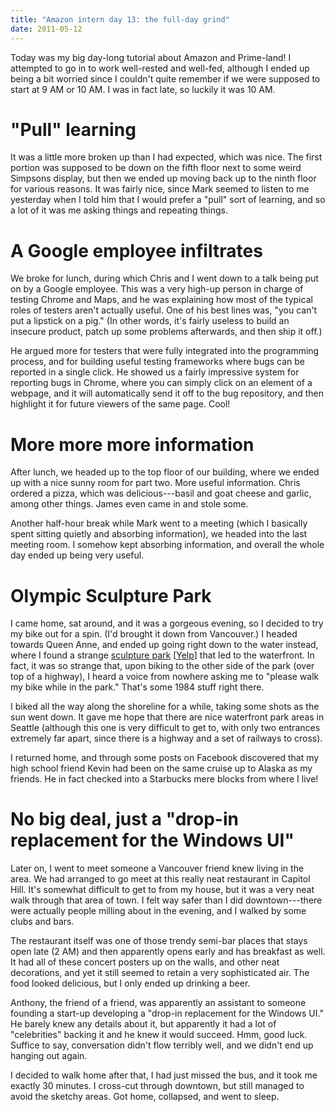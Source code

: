 ```yaml
---
title: "Amazon intern day 13: the full-day grind"
date: 2011-05-12
---
```


Today was my big day-long tutorial about Amazon and Prime-land!  I attempted to go in to work well-rested and well-fed, although I ended up being a bit worried since I couldn't quite remember if we were supposed to start at 9 AM or 10 AM.  I was in fact late, so luckily it was 10 AM.

# "Pull" learning

It was a little more broken up than I had expected, which was nice.  The first portion was supposed to be down on the fifth floor next to some weird Simpsons display, but then we ended up moving back up to the ninth floor for various reasons.  It was fairly nice, since Mark seemed to listen to me yesterday when I told him that I would prefer a "pull" sort of learning, and so a lot of it was me asking things and repeating things.

# A Google employee infiltrates

We broke for lunch, during which Chris and I went down to a talk being put on by a Google employee.  This was a very high-up person in charge of testing Chrome and Maps, and he was explaining how most of the typical roles of testers aren't actually useful.  One of his best lines was, "you can't put a lipstick on a pig."  (In other words, it's fairly useless to build an insecure product, patch up some problems afterwards, and then ship it off.)

He argued more for testers that were fully integrated into the programming process, and for building useful testing frameworks where bugs can be reported in a single click.  He showed us a fairly impressive system for reporting bugs in Chrome, where you can simply click on an element of a webpage, and it will automatically send it off to the bug repository, and then highlight it for future viewers of the same page.  Cool!

# More more more information

After lunch, we headed up to the top floor of our building, where we ended up with a nice sunny room for part two.  More useful information.  Chris ordered a pizza, which was delicious---basil and goat cheese and garlic, among other things.  James even came in and stole some.

Another half-hour break while Mark went to a meeting (which I basically spent sitting quietly and absorbing information), we headed into the last meeting room.  I somehow kept absorbing information, and overall the whole day ended up being very useful.

# Olympic Sculpture Park

I came home, sat around, and it was a gorgeous evening, so I decided to try my bike out for a spin.  (I'd brought it down from Vancouver.)  I headed towards Queen Anne, and ended up going right down to the water instead, where I found a strange [sculpture park](http://www.seattleartmuseum.org/visit/osp/) [[Yelp](http://www.yelp.ca/biz/olympic-sculpture-park-seattle)] that led to the waterfront.  In fact, it was so strange that, upon biking to the other side of the park (over top of a highway), I heard a voice from nowhere asking me to "please walk my bike while in the park."  That's some 1984 stuff right there.

I biked all the way along the shoreline for a while, taking some shots as the sun went down.  It gave me hope that there are nice waterfront park areas in Seattle (although this one is very difficult to get to, with only two entrances extremely far apart, since there is a highway and a set of railways to cross).

I returned home, and through some posts on Facebook discovered that my high school friend Kevin had been on the same cruise up to Alaska as my friends.  He in fact checked into a Starbucks mere blocks from where I live!

# No big deal, just a "drop-in replacement for the Windows UI"

Later on, I went to meet someone a Vancouver friend knew living in the area.  We had arranged to go meet at this really neat restaurant in Capitol Hill.  It's somewhat difficult to get to from my house, but it was a very neat walk through that area of town.  I felt way safer than I did downtown---there were actually people milling about in the evening, and I walked by some clubs and bars.

The restaurant itself was one of those trendy semi-bar places that stays open late (2 AM) and then apparently opens early and has breakfast as well.  It had all of these concert posters up on the walls, and other neat decorations, and yet it still seemed to retain a very sophisticated air.  The food looked delicious, but I only ended up drinking a beer.

Anthony, the friend of a friend, was apparently an assistant to someone founding a start-up developing a "drop-in replacement for the Windows UI."  He barely knew any details about it, but apparently it had a lot of "celebrities" backing it and he knew it would succeed.  Hmm, good luck.  Suffice to say, conversation didn't flow terribly well, and we didn't end up hanging out again.

I decided to walk home after that, I had just missed the bus, and it took me exactly 30 minutes.  I cross-cut through downtown, but still managed to avoid the sketchy areas.  Got home, collapsed, and went to sleep.
